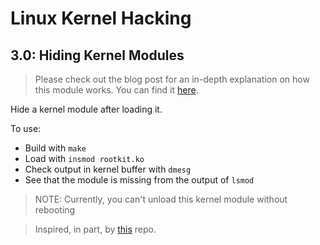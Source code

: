 # Linux Kernel Hacking

## 3.0: Hiding Kernel Modules

> Please check out the blog post for an in-depth explanation on how this module works. You can find it [here](https://xcellerator.github.io/posts/linux_rootkits_05/).

Hide a kernel module after loading it.

To use:
* Build with `make`
* Load with `insmod rootkit.ko`
* Check output in kernel buffer with `dmesg`
* See that the module is missing from the output of `lsmod`

> NOTE: Currently, you can't unload this kernel module without rebooting

> Inspired, in part, by [this](https://github.com/m0nad/Diamorphine) repo.
